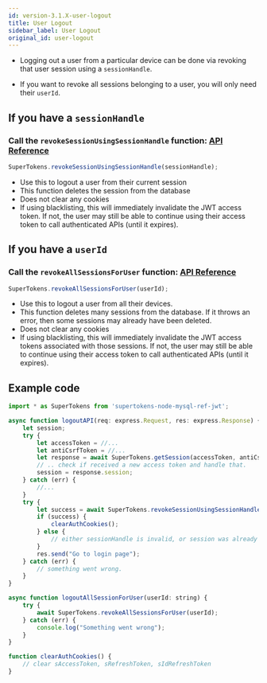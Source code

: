 ```yaml
---
id: version-3.1.X-user-logout
title: User Logout
sidebar_label: User Logout
original_id: user-logout
---
```


- Logging out a user from a particular device can be done via revoking that user session using a ```sessionHandle```. 

- If you want to revoke all sessions belonging to a user, you will only need their ```userId```.

## If you have a ```sessionHandle```
### Call the ```revokeSessionUsingSessionHandle``` function: [API Reference](../api-reference#revokesessionusingsessionhandlesessionhandle)
```js
SuperTokens.revokeSessionUsingSessionHandle(sessionHandle);
```
- Use this to logout a user from their current session
- This function deletes the session from the database
- <span class="highlighted-text">Does not clear any cookies</span>
- If using blacklisting, this will immediately invalidate the JWT access token. If not, the user may still be able to continue using their access token to call authenticated APIs (until it expires).

## If you have a ```userId```
### Call the ```revokeAllSessionsForUser``` function: [API Reference](../api-reference#revokeallsessionsforuseruserid)
```js
SuperTokens.revokeAllSessionsForUser(userId);
```
- Use this to logout a user from all their devices.
- This function deletes many sessions from the database. If it throws an error, then some sessions may already have been deleted. 
- <span class="highlighted-text">Does not clear any cookies</span>
- If using blacklisting, this will immediately invalidate the JWT access tokens associated with those sessions. If not, the user may still be able to continue using their access token to call authenticated APIs (until it expires).

<div class="divider"></div>

## Example code
```js
import * as SuperTokens from 'supertokens-node-mysql-ref-jwt';

async function logoutAPI(req: express.Request, res: express.Response) {
    let session;
    try {
        let accessToken = //...
        let antiCsrfToken = //...
        let response = await SuperTokens.getSession(accessToken, antiCsrfToken);
        // .. check if received a new access token and handle that.
        session = response.session;
    } catch (err) {
        //...
    }
    try {
        let success = await SuperTokens.revokeSessionUsingSessionHandle(session.sessionHandle);
        if (success) {
            clearAuthCookies();
        } else {
            // either sessionHandle is invalid, or session was already removed.
        }
        res.send("Go to login page");
    } catch (err) {
        // something went wrong.
    }
}

async function logoutAllSessionForUser(userId: string) {
    try {
        await SuperTokens.revokeAllSessionsForUser(userId);
    } catch (err) {
        console.log("Something went wrong");
    }
}

function clearAuthCookies() {
    // clear sAccessToken, sRefreshToken, sIdRefreshToken
}
```